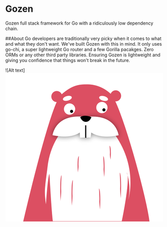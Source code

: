 # Gozen

Gozen full stack framework for Go with a ridiculously low dependency chain.

##About
Go developers are traditionally very picky when it comes to what and what 
they don't want. We've built Gozen with this in mind. It only uses go-chi,
a super lightweight Go router and a few Gorilla pacakges. 
Zero ORMs or any other third party libraries. Ensuring Gozen
is lightweight and giving you confidence that things won't break in the future.

![Alt text]
<img src="https://github.com/ignitedcms/gozen/blob/main/resources/images/goph.svg">
